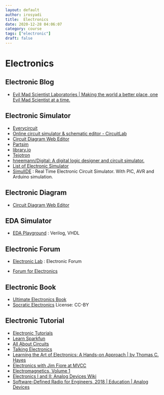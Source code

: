 ```yaml
---
layout: default
author: irosyadi
title:  Electronics
date: 2020-12-28 04:06:07
category: course
tags: ["electronic"]
draft: false
---
```


# Electronics

## Electronic Blog
* [Evil Mad Scientist Laboratories | Making the world a better place, one Evil Mad Scientist at a time.](https://www.evilmadscientist.com/)

## Electronic Simulator
- [Everycircuit](https://everycircuit.com/app/)
- [Online circuit simulator & schematic editor - CircuitLab](https://www.circuitlab.com/)
- [Circuit Diagram Web Editor](https://www.circuit-diagram.org/editor/)
- [Partsim](https://www.partsim.com/)
- [library.io](https://library.io/)
- [Tejotron](https://www.tejotron.com/)
- [hneemann/Digital: A digital logic designer and circuit simulator.](https://github.com/hneemann/Digital)
- [List of Electronic Simulator](https://www.electronics-lab.com/downloads/)
- [SimulIDE](https://www.simulide.com/2020/09/simulide0413-released.html) : Real Time Electronic Circuit Simulator. With PIC, AVR and Arduino simulation.

## Electronic Diagram
- [Circuit Diagram Web Editor](https://www.circuit-diagram.org/editor/)

## EDA Simulator
- [EDA Playground](https://www.edaplayground.com/) : Verilog, VHDL

## Electronic Forum
- [Electronic Lab](https://www.electronics-lab.com/) : Electronic Forum
* [Forum for Electronics](https://www.edaboard.com/)

## Electronic Book
- [Ultimate Electronics Book](https://ultimateelectronicsbook.com/)
- [Socratic Electronics](https://www.ibiblio.org/kuphaldt/socratic/index.html) License: CC-BY

## Electronic Tutorial
- [Electronic Tutorials](https://www.electronics-tutorials.ws/)
- [Learn Sparkfun](https://learn.sparkfun.com/)
- [All About Circuits](https://www.allaboutcircuits.com)
- [Talking Electronics](http://www.talkingelectronics.com/)
- [Learning the Art of Electronics: A Hands-on Approach | by Thomas C. Hayes](https://learningtheartofelectronics.com/)
- [Electronics with Jim Fiore at MVCC](https://www2.mvcc.edu//users/faculty/jfiore/index.cfm)
- [Electromagnetics, Volume 1](https://vtechworks.lib.vt.edu/handle/10919/84164)
- [Electronics I and II: Analog Devices Wiki](https://wiki.analog.com/university/courses/electronics/text/electronics-toc)
- [Software-Defined Radio for Engineers, 2018 | Education | Analog Devices](https://www.analog.com/en/education/education-library/software-defined-radio-for-engineers.html#)
